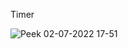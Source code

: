 Timer

![Peek 02-07-2022 17-51](https://user-images.githubusercontent.com/104635012/177015886-de4a09ef-ea6b-475f-a835-b4b744e842ed.gif)
